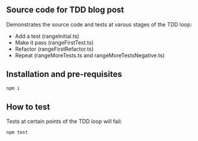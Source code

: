 ## Source code for TDD blog post

Demonstrates the source code and tests at varous stages of the TDD loop:

- Add a test (rangeInitial.ts)
- Make it pass (rangeFirstTest.ts)
- Refactor (rangeFirstRefactor.ts)
- Repeat (rangeMoreTests.ts and rangeMoreTestsNegative.ts)

## Installation and pre-requisites

```sh
npm i
```

## How to test

Tests at certain points of the TDD loop will fail:

```sh
npm test
```

